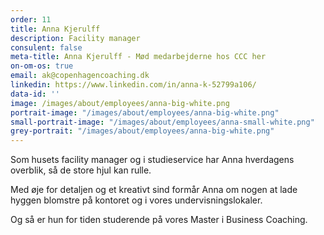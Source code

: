 ```yaml
---
order: 11
title: Anna Kjerulff
description: Facility manager
consulent: false
meta-title: Anna Kjerulff - Mød medarbejderne hos CCC her
on-om-os: true
email: ak@copenhagencoaching.dk
linkedin: https://www.linkedin.com/in/anna-k-52799a106/
data-id: ''
image: /images/about/employees/anna-big-white.png
portrait-image: "/images/about/employees/anna-big-white.png"
small-portrait-image: "/images/about/employees/anna-small-white.png"
grey-portrait: "/images/about/employees/anna-big-white.png"
---
```


Som husets facility manager og i studieservice har Anna hverdagens overblik, så de store hjul kan rulle.

Med øje for detaljen og et kreativt sind formår Anna om nogen at lade hyggen blomstre på kontoret og i vores undervisningslokaler.

Og så er hun for tiden studerende på vores Master i Business Coaching.